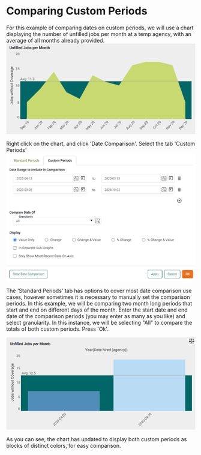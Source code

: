 # Comparing Custom Periods

For this example of comparing dates on custom periods, we will use a chart displaying the number of unfilled jobs per month at a temp agency, with an average of all months already provided.
![](screenshots/temp-agency-chart.PNG)

Right click on the chart, and click 'Date Comparison'. Select the tab 'Custom Periods'
![](screenshots/custom-periods-example-menu.PNG)

The 'Standard Periods' tab has options to cover most date comparison use cases, however sometimes it is necessary to manually set the comparison periods. In this example, we will be comparing two month long periods that start and end on different days of the month. Enter the start date and end date of the comparison periods (you may enter as many as you like) and select granularity. In this instance, we will be selecting "All" to compare the totals of both custom periods. Press 'Ok'.


![](screenshots/temp-agency-custom-date-comparison.PNG)

As you can see, the chart has updated to display both custom periods as blocks of distinct colors, for easy comparison.
